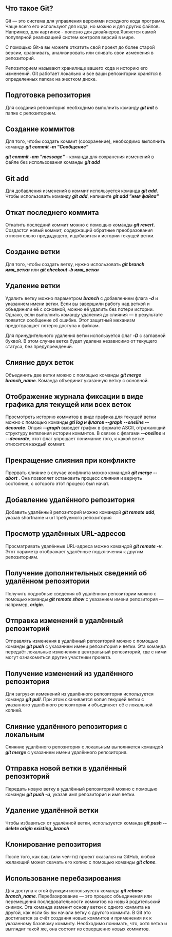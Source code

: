## Что такое Git?

Git — это система для управления версиями исходного кода программ. Чаще всего его используют для кода, но можно и для других файлов. Например, для картинок - полезно для дизайнеров.Является самой популярной реализацией систем контроля версий в мире. 

С помощью Git-a вы можете откатить свой проект до более старой версии, сравнивать, анализировать или сливать свои изменения в репозиторий.

Репозиторием называют хранилище вашего кода и историю его изменений. Git работает локально и все ваши репозитории хранятся в определенных папках на жестком диске.

## Подготовка репозитория

Для создания репозитория необходимо выполнить команду ***git init*** в папке с репозиторием.


## Создание коммитов

Для того, чтобы создать коммит (соохранение), необходимо выполнить команду ***git commit -m "Сообщение"***

***git commit -am "message"*** - команда для сохранения изменений в файле без использования команды ***git add***

## Git add 

Для добавления изменений в коммит используется команда ***git add***. Чтобы использовать команду ***git add***, напишите ***git add "имя файла"***

## Откат последнего коммита

Откатить последний коммит можно с помощью команды ***git revert***. Создастся новый коммит, содержащий обратные преобразования относительно предыдущего, и добавится к истории текущей ветки.

## Создание ветки

Для того, чтобы создать ветку, нужно использовать ***git branch имя_ветки*** или ***git checkout -b имя_ветки***

## Удаление ветки

Удалить ветку можно параметром ***branch*** с добавлением флага ***-d*** и указанием имени ветки. Если вы завершили работу над веткой и объединили её с основной, можно её удалить без потери истории. Однако, если выполнить команду удаления до слияния — в результате появится сообщение об ошибке. Этот защитный механизм предотвращает потерю доступа к файлам.

Для принудительного удаления ветки используется флаг ***-D*** с заглавной буквой. В этом случае ветка будет удалена независимо от текущего статуса, без предупреждений.

## Слияние двух веток

Объединить две ветки можно с помощью команды ***git merge branch_name***. Команда объединит указанную ветку с основной.

## Отображение журнала фиксации в виде графика для текущей или всех веток

Просмотреть историю коммитов в виде графика для текущей ветки можно с помощью команды  ***gti log и флагов --graph --oneline --decorate***. Опция ***--graph*** выведет график в формате ASCII, отражающий структуру ветвления истории коммитов. 
В связке с флагами ***--oneline*** и ***--decorate***, этот флаг упрощает понимание того, к какой ветке относится каждый коммит.

## Прекращение слияния при конфликте

Прервать слияние в случае конфликта можно командой  ***git merge --abort*** . Она позволяет остановить процесс слияния и вернуть состояние, с которого этот процесс был начат.

## Добавление удалённого репозитория

Добавить удалённый репозиторий можно командой ***git remote add***, указав shortname и url требуемого репозитория

## Просмотр удалённых URL-адресов

Просматривать удалённые URL-адреса можно командой ***git remote -v***. Этот параметр отображает удалённые подключения к другим репозиториям.

## Получение дополнительных сведений об удалённом репозитории

Получить подробные сведения об удалённом репозитории можно с помощью команды ***git remote show*** с указанием имени репозитория — например, ***origin***.

## Отправка изменений в удалённый репозиторий

Отправлять изменения в удалённый репозиторий можно с помощью команды ***git push*** с указанием имени репозитория и ветки.
Эта команда передаёт локальные изменения в центральный репозиторий, где с ними могут ознакомиться другие участники проекта.

## Получение изменений из удалённого репозитория

Для загрузки изменений из удалённого репозитория используется команда ***git pull***. При этом скачивается копия текущей ветки с указанного удалённого репозитория и объединяет её с локальной копией.

## Слияние удалённого репозитория с локальным

Слияние удалённого репозитория с локальным выполняется командой ***git merge*** с указанием имени удалённого репозитория.

## Отправка новой ветки в удалённый репозиторий

Передать новую ветку в удалённый репозиторий можно с помощью команды ***git push -u***, указав имя репозитория и имя ветки.

## Удаление удалённой ветки

Чтобы избавиться от удалённой ветки, используется команда ***git push --delete origin existing_branch***

## Клонирование репозитория
После того, как ваш (или чей-то) проект оказался на GitHub, любой желающий может скачать его копию с помощью команды ***git clone***.

## Использование перебазирования

Для доступа к этой функции используестя команда ***git rebase branch_name***. Перебазирование — это процесс объединения или перемещения последовательности коммитов на новый родительский снимок.
Эта команда изменит основу ветки с одного коммита на другой, как если бы вы начали ветку с другого коммита. В Git это достигается за счёт создания новых коммитов и применения их к указанному базовому коммиту. Необходимо понимать, что, хотя ветка и выглядит такой же, она состоит из совершенно новых коммитов.
